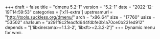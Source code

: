 +++
draft = false
title = "dmenu 5.2-1"
version = "5.2-1"
date = "2022-12-19T14:59:53"
categories = ['x11-extra']
upstreamurl = "http://tools.suckless.org/dmenu/"
arch = "x86_64"
size = "17760"
usize = "53502"
sha1sum = "a291f8c2feadfd644fdbfe0b1a70ce0b231ed912"
depends = "['libxinerama>=1.1.3-2', 'libxft>=2.3.2-2']"
+++
Dynamic menu for wmii.